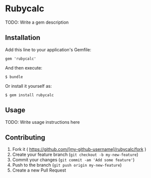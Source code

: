 # Rubycalc

TODO: Write a gem description

## Installation

Add this line to your application's Gemfile:

    gem 'rubycalc'

And then execute:

    $ bundle

Or install it yourself as:

    $ gem install rubycalc

## Usage

TODO: Write usage instructions here

## Contributing

1. Fork it ( https://github.com/[my-github-username]/rubycalc/fork )
2. Create your feature branch (`git checkout -b my-new-feature`)
3. Commit your changes (`git commit -am 'Add some feature'`)
4. Push to the branch (`git push origin my-new-feature`)
5. Create a new Pull Request
